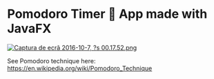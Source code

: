 # Pomodoro Timer :tomato: App made with JavaFX

[![Captura de ecrã 2016-10-7, ?s 00.17.52.png](https://s22.postimg.org/ju8frh8xd/Captura_de_ecr_2016_10_7_s_00_17_52.png)](https://postimg.org/image/5b1aq2fsd/)

See Pomodoro technique here: https://en.wikipedia.org/wiki/Pomodoro_Technique

